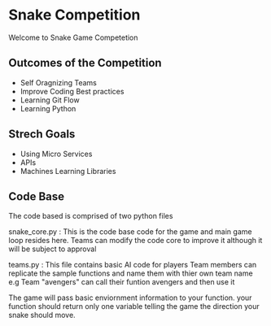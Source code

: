 # Snake Competition
Welcome to Snake Game Competetion 

## Outcomes of the Competition 

- Self Oragnizing Teams 
- Improve Coding Best practices 
- Learning Git Flow
- Learning Python 

## Strech Goals 
- Using Micro Services 
- APIs 
- Machines Learning Libraries 


## Code Base 
The code based is comprised of two python files 

snake_core.py : This is the code base code for the game and main game loop resides here. 
                Teams can modify the code core to improve it although it will be subject to approval 


teams.py      : This file contains basic AI code for players 
                Team members can replicate the sample functions and name them with thier own team name 
                e.g Team "avengers" can call their funtion avengers and then use it 

The game will pass basic enviornment information to your function. 
your function should return only one variable telling the game the direction your snake should move. 
 